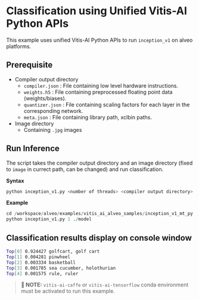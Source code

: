 # Classification using Unified Vitis-AI Python APIs

This example uses unified Vitis-AI Python APIs to run `inception_v1` on alveo platforms.

## Prerequisite

- Compiler output directory
  - `compiler.json` : File containing low level hardware instructions.
  - `weights.h5` : File containing preprocessed floating point data (weights/biases).
  - `quantizer.json` : File containing scaling factors for each layer in the corresponding network.
  - `meta.json` : File containing library path, xclbin paths.
- Image directory
  - Containing `.jpg` images
  
## Run Inference

The script takes the compiler output directory and an image directory (fixed to `image` in currect path, can be changed) and run classification.

**Syntax**
```Python
python inception_v1.py <number of threads> <compiler output directory>
```

**Example**

```Python
cd /workspace/alveo/examples/vitis_ai_alveo_samples/inception_v1_mt_py
python inception_v1.py 1 ./model
```

## Classification results display on console window

```sh
Top[0] 0.924427 golfcart, golf cart
Top[1] 0.004281 pinwheel
Top[2] 0.003334 basketball
Top[3] 0.001785 sea cucumber, holothurian
Top[4] 0.001575 rule, ruler
```

>**:pushpin: NOTE:** `vitis-ai-caffe` or `vitis-ai-tensorflow` conda environment must be activated to run this example.


